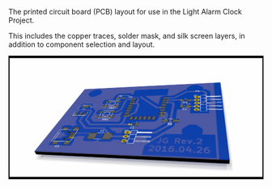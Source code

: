 The printed circuit board (PCB) layout for use in the Light Alarm Clock Project. 

This includes the copper traces, solder mask, and silk screen layers, in addition to component selection and layout.

![](3D_Renders/3D-Render.png?raw=true) 

